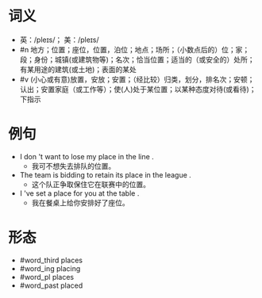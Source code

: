 # 词义
- 英：/pleɪs/； 美：/pleɪs/
- #n 地方；位置；座位，位置，泊位；地点；场所；（小数点后的）位；家；段；身份；城镇(或建筑物等)；名次；恰当位置；适当的（或安全的）处所；有某用途的建筑(或土地)；表面的某处
- #v (小心或有意)放置，安放；安置；（经比较）归类，划分，排名次；安顿；认出；安置家庭（或工作等）；使(人)处于某位置；以某种态度对待(或看待)；下指示
# 例句
- I don 't want to lose my place in the line .
	- 我可不想失去排队的位置。
- The team is bidding to retain its place in the league .
	- 这个队正争取保住它在联赛中的位置。
- I 've set a place for you at the table .
	- 我在餐桌上给你安排好了座位。
# 形态
- #word_third places
- #word_ing placing
- #word_pl places
- #word_past placed
